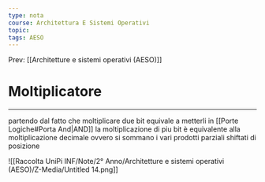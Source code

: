 ```yaml
---
type: nota
course: Architettura E Sistemi Operativi
topic: 
tags: AESO
---
```


Prev: [[Architetture e sistemi operativi (AESO)]]

# Moltiplicatore
---
partendo dal fatto che moltiplicare due bit equivale a metterli in [[Porte Logiche#Porta And|AND]] la moltiplicazione di piu bit è equivalente alla moltiplicazione decimale ovvero si sommano i vari prodotti parziali shiftati di posizione

![[Raccolta UniPi INF/Note/2° Anno/Architetture e sistemi operativi (AESO)/Z-Media/Untitled 14.png]]
